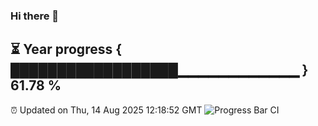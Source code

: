 ### Hi there 👋
⏳ Year progress { ██████████████████▁▁▁▁▁▁▁▁▁▁▁▁ } 61.78 %
---
⏰ Updated on Thu, 14 Aug 2025 12:18:52 GMT
![Progress Bar CI](https://github.com/Moyi321/Moyi321/workflows/Progress%20Bar%20CI/badge.svg)
